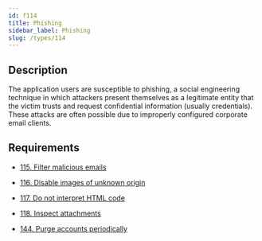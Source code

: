 ```yaml
---
id: f114
title: Phishing
sidebar_label: Phishing
slug: /types/114
---
```


## Description

The application users are susceptible to phishing,
a social engineering technique in which attackers present themselves
as a legitimate entity that the victim trusts and
request confidential information (usually credentials).
These attacks are often possible due to improperly configured
corporate email clients.

## Requirements

- [115. Filter malicious emails](/criteria/emails/115)

- [116. Disable images of unknown origin](/criteria/emails/116)

- [117. Do not interpret HTML code](/criteria/emails/117)

- [118. Inspect attachments](/criteria/emails/118)

- [144. Purge accounts periodically](/criteria/credentials/144)
